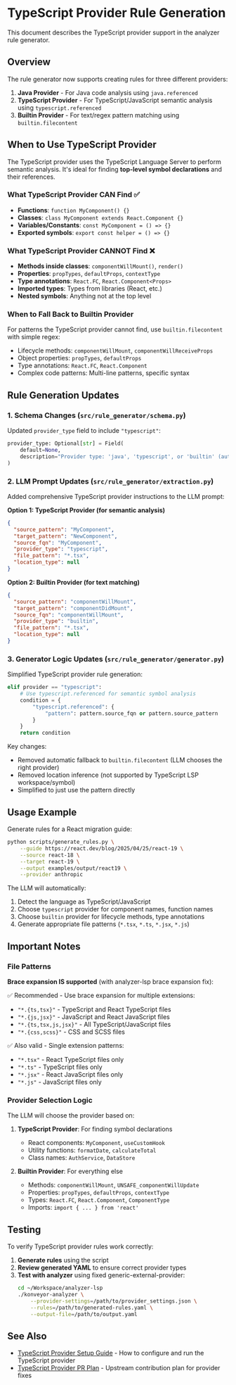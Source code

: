 # TypeScript Provider Rule Generation

This document describes the TypeScript provider support in the analyzer rule generator.

## Overview

The rule generator now supports creating rules for three different providers:
1. **Java Provider** - For Java code analysis using `java.referenced`
2. **TypeScript Provider** - For TypeScript/JavaScript semantic analysis using `typescript.referenced`
3. **Builtin Provider** - For text/regex pattern matching using `builtin.filecontent`

## When to Use TypeScript Provider

The TypeScript provider uses the TypeScript Language Server to perform semantic analysis. It's ideal for finding **top-level symbol declarations** and their references.

### What TypeScript Provider CAN Find ✅

- **Functions**: `function MyComponent() {}`
- **Classes**: `class MyComponent extends React.Component {}`
- **Variables/Constants**: `const MyComponent = () => {}`
- **Exported symbols**: `export const helper = () => {}`

### What TypeScript Provider CANNOT Find ❌

- **Methods inside classes**: `componentWillMount()`, `render()`
- **Properties**: `propTypes`, `defaultProps`, `contextType`
- **Type annotations**: `React.FC`, `React.Component<Props>`
- **Imported types**: Types from libraries (React, etc.)
- **Nested symbols**: Anything not at the top level

### When to Fall Back to Builtin Provider

For patterns the TypeScript provider cannot find, use `builtin.filecontent` with simple regex:

- Lifecycle methods: `componentWillMount`, `componentWillReceiveProps`
- Object properties: `propTypes`, `defaultProps`
- Type annotations: `React.FC`, `React.Component`
- Complex code patterns: Multi-line patterns, specific syntax

## Rule Generation Updates

### 1. Schema Changes (`src/rule_generator/schema.py`)

Updated `provider_type` field to include `"typescript"`:

```python
provider_type: Optional[str] = Field(
    default=None,
    description="Provider type: 'java', 'typescript', or 'builtin' (auto-detected if not specified)"
)
```

### 2. LLM Prompt Updates (`src/rule_generator/extraction.py`)

Added comprehensive TypeScript provider instructions to the LLM prompt:

**Option 1: TypeScript Provider (for semantic analysis)**
```json
{
  "source_pattern": "MyComponent",
  "target_pattern": "NewComponent",
  "source_fqn": "MyComponent",
  "provider_type": "typescript",
  "file_pattern": "*.tsx",
  "location_type": null
}
```

**Option 2: Builtin Provider (for text matching)**
```json
{
  "source_pattern": "componentWillMount",
  "target_pattern": "componentDidMount",
  "source_fqn": "componentWillMount",
  "provider_type": "builtin",
  "file_pattern": "*.tsx",
  "location_type": null
}
```

### 3. Generator Logic Updates (`src/rule_generator/generator.py`)

Simplified TypeScript provider rule generation:

```python
elif provider == "typescript":
    # Use typescript.referenced for semantic symbol analysis
    condition = {
        "typescript.referenced": {
            "pattern": pattern.source_fqn or pattern.source_pattern
        }
    }
    return condition
```

Key changes:
- Removed automatic fallback to `builtin.filecontent` (LLM chooses the right provider)
- Removed location inference (not supported by TypeScript LSP workspace/symbol)
- Simplified to just use the pattern directly

## Usage Example

Generate rules for a React migration guide:

```bash
python scripts/generate_rules.py \
    --guide https://react.dev/blog/2025/04/25/react-19 \
    --source react-18 \
    --target react-19 \
    --output examples/output/react19 \
    --provider anthropic
```

The LLM will automatically:
1. Detect the language as TypeScript/JavaScript
2. Choose `typescript` provider for component names, function names
3. Choose `builtin` provider for lifecycle methods, type annotations
4. Generate appropriate file patterns (`*.tsx`, `*.ts`, `*.jsx`, `*.js`)

## Important Notes

### File Patterns

**Brace expansion IS supported** (with analyzer-lsp brace expansion fix):

✅ Recommended - Use brace expansion for multiple extensions:
- `"*.{ts,tsx}"` - TypeScript and React TypeScript files
- `"*.{js,jsx}"` - JavaScript and React JavaScript files
- `"*.{ts,tsx,js,jsx}"` - All TypeScript/JavaScript files
- `"*.{css,scss}"` - CSS and SCSS files

✅ Also valid - Single extension patterns:
- `"*.tsx"` - React TypeScript files only
- `"*.ts"` - TypeScript files only
- `"*.jsx"` - React JavaScript files only
- `"*.js"` - JavaScript files only

### Provider Selection Logic

The LLM will choose the provider based on:

1. **TypeScript Provider**: For finding symbol declarations
   - React components: `MyComponent`, `useCustomHook`
   - Utility functions: `formatDate`, `calculateTotal`
   - Class names: `AuthService`, `DataStore`

2. **Builtin Provider**: For everything else
   - Methods: `componentWillMount`, `UNSAFE_componentWillUpdate`
   - Properties: `propTypes`, `defaultProps`, `contextType`
   - Types: `React.FC`, `React.Component`, `ComponentType`
   - Imports: `import { ... } from 'react'`

## Testing

To verify TypeScript provider rules work correctly:

1. **Generate rules** using the script
2. **Review generated YAML** to ensure correct provider types
3. **Test with analyzer** using fixed generic-external-provider:
   ```bash
   cd ~/Workspace/analyzer-lsp
   ./konveyor-analyzer \
       --provider-settings=/path/to/provider_settings.json \
       --rules=/path/to/generated-rules.yaml \
       --output-file=/path/to/output.yaml
   ```

## See Also

- [TypeScript Provider Setup Guide](typescript-provider-setup.md) - How to configure and run the TypeScript provider
- [TypeScript Provider PR Plan](../TYPESCRIPT-PROVIDER-PR-PLAN.md) - Upstream contribution plan for provider fixes
